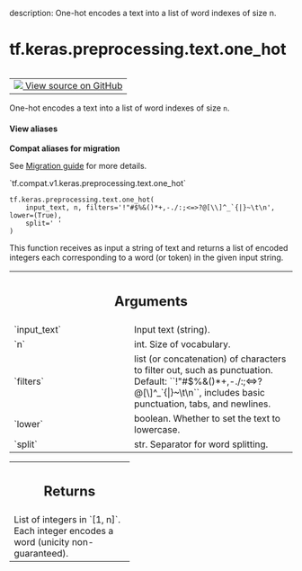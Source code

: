 description: One-hot encodes a text into a list of word indexes of size n.

<div itemscope itemtype="http://developers.google.com/ReferenceObject">
<meta itemprop="name" content="tf.keras.preprocessing.text.one_hot" />
<meta itemprop="path" content="Stable" />
</div>

# tf.keras.preprocessing.text.one_hot

<!-- Insert buttons and diff -->

<table class="tfo-notebook-buttons tfo-api nocontent" align="left">
<td>
  <a target="_blank" href="https://github.com/tensorflow/tensorflow/blob/r2.3/tensorflow/python/keras/preprocessing/text.py#L60-L85">
    <img src="https://www.tensorflow.org/images/GitHub-Mark-32px.png" />
    View source on GitHub
  </a>
</td>
</table>



One-hot encodes a text into a list of word indexes of size `n`.

<section class="expandable">
  <h4 class="showalways">View aliases</h4>
  <p>
<b>Compat aliases for migration</b>
<p>See
<a href="https://www.tensorflow.org/guide/migrate">Migration guide</a> for
more details.</p>
<p>`tf.compat.v1.keras.preprocessing.text.one_hot`</p>
</p>
</section>

<pre class="devsite-click-to-copy prettyprint lang-py tfo-signature-link">
<code>tf.keras.preprocessing.text.one_hot(
    input_text, n, filters='!"#$%&()*+,-./:;<=>?@[\\]^_`{|}~\t\n', lower=(True),
    split=' '
)
</code></pre>



<!-- Placeholder for "Used in" -->

This function receives as input a string of text and returns a
list of encoded integers each corresponding to a word (or token)
in the given input string.

<!-- Tabular view -->
 <table class="responsive fixed orange">
<colgroup><col width="214px"><col></colgroup>
<tr><th colspan="2"><h2 class="add-link">Arguments</h2></th></tr>

<tr>
<td>
`input_text`
</td>
<td>
Input text (string).
</td>
</tr><tr>
<td>
`n`
</td>
<td>
int. Size of vocabulary.
</td>
</tr><tr>
<td>
`filters`
</td>
<td>
list (or concatenation) of characters to filter out, such as
punctuation. Default: ``!"#$%&()*+,-./:;<=>?@[\]^_`{|}~\t\n``,
includes basic punctuation, tabs, and newlines.
</td>
</tr><tr>
<td>
`lower`
</td>
<td>
boolean. Whether to set the text to lowercase.
</td>
</tr><tr>
<td>
`split`
</td>
<td>
str. Separator for word splitting.
</td>
</tr>
</table>



<!-- Tabular view -->
 <table class="responsive fixed orange">
<colgroup><col width="214px"><col></colgroup>
<tr><th colspan="2"><h2 class="add-link">Returns</h2></th></tr>
<tr class="alt">
<td colspan="2">
List of integers in `[1, n]`. Each integer encodes a word
(unicity non-guaranteed).
</td>
</tr>

</table>

